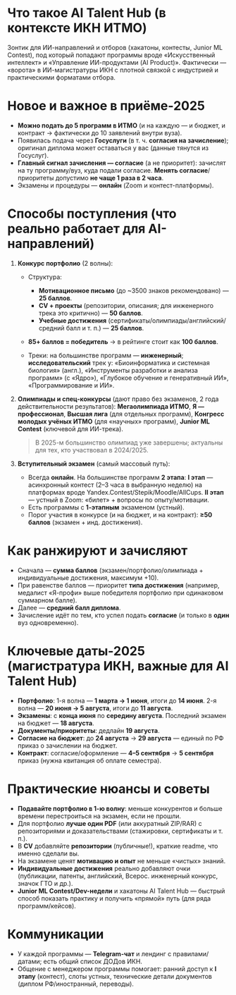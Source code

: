 # Что такое AI Talent Hub (в контексте ИКН ИТМО)

Зонтик для ИИ-направлений и отборов (хакатоны, контесты, Junior ML Contest), под который попадают программы вроде «Искусственный интеллект» и «Управление ИИ-продуктами (AI Product)». Фактически — «ворота» в ИИ-магистратуры ИКН с плотной связкой с индустрией и практическими форматами отбора.

# Новое и важное в приёме-2025

* **Можно подать до 5 программ в ИТМО** (и на каждую — и бюджет, и контракт → фактически до 10 заявлений внутри вуза).
* Появилась подача через **Госуслуги** (в т. ч. **согласия на зачисление**); оригинал диплома может оставаться у вас (данные тянутся из Госуслуг).
* **Главный сигнал зачисления — согласие** (а не приоритет): зачислят на ту программу/вуз, куда подали согласие. **Менять согласие**/приоритеты допустимо **не чаще 1 раза в 2 часа**.
* Экзамены и процедуры — **онлайн** (Zoom и контест-платформы).

# Способы поступления (что реально работает для AI-направлений)

1. **Конкурс портфолио** (2 волны):

   * Структура:

     * **Мотивационное письмо** (до \~3500 знаков рекомендовано) — **25 баллов**.
     * **CV + проекты** (репозитории, описания; для инженерного трека это критично) — **50 баллов**.
     * **Учебные достижения** (сертификаты/олимпиады/английский/средний балл и т. п.) — **25 баллов**.
   * **85+ баллов = победитель** → в рейтинге стоит как **100 баллов**.
   * Треки: на большинстве программ — **инженерный**; **исследовательский** трек у:
     «Биоинформатика и системная биология» (англ.),
     «Инструменты разработки и анализа программ» (с «Ядро»),
     «Глубокое обучение и генеративный ИИ»,
     «Программирование и ИИ».
2. **Олимпиады и спец-конкурсы** (дают право без экзаменов, 2 года действительности результатов):
   **Мегаолимпиада ИТМО**, **Я — профессионал**, **Высшая лига** (для отдельных программ), **Конгресс молодых учёных ИТМО** (для «научных» программ), **Junior ML Contest** (ключевой для ИИ-трека).

   > В 2025-м большинство олимпиад уже завершены; актуальны для тех, кто участвовал в 2024/2025.
3. **Вступительный экзамен** (самый массовый путь):

   * Всегда **онлайн**. На большинстве программ **2 этапа**:
     **I этап** — асинхронный контест (2–3 часа в выбранную неделю) на платформах вроде Yandex.Contest/Stepik/Moodle/AllCups.
     **II этап** — устный в Zoom: «билет» + вопросы по опыту/мотивации.
   * Есть программы с **1-этапным** экзаменом (устный).
   * Порог участия в конкурсе (и на бюджет, и на контракт): **≥50 баллов** (экзамен + инд. достижения).

# Как ранжируют и зачисляют

* Сначала — **сумма баллов** (экзамен/портфолио/олимпиада + индивидуальные достижения, максимум +10).
* При равенстве баллов — приоритет **типа достижения** (например, медалист «Я-профи» выше победителя портфолио при одинаковом суммарном балле).
* Далее — **средний балл диплома**.
* Зачисление идёт по тем, кто успел подать **согласие** (и только в **один** вуз одновременно).

# Ключевые даты-2025 (магистратура ИКН, важные для AI Talent Hub)

* **Портфолио**:
  1-я волна — **1 марта → 1 июня**, итоги до **14 июня**.
  2-я волна — **20 июня → 5 августа**, итоги до **11 августа**.
* **Экзамены**: с **конца июня** по **середину августа**.
  Последний экзамен на бюджет — **18 августа**.
* **Документы/приоритеты**: дедлайн **19 августа**.
* **Согласие на бюджет**: до **24 августа** → **29 августа** — единый по РФ приказ о зачислении на бюджет.
* **Контракт**: согласие/оформление — **4–5 сентября** → **5 сентября** приказ (нужна квитанция об оплате семестра).

# Практические нюансы и советы

* **Подавайте портфолио в 1-ю волну**: меньше конкурентов и больше времени перестроиться на экзамен, если не прошли.
* Для портфолио **лучше один PDF** (или аккуратный ZIP/RAR) с репозиториями и доказательствами (стажировки, сертификаты и т. п.).
* В **CV** добавляйте **репозитории** (публичные!), краткие readme, что именно сделали вы.
* На экзамене ценят **мотивацию и опыт** не меньше «чистых» знаний.
* **Индивидуальные достижения** реально добавляют очки (публикации, патенты, английский, Всерос. инженерный конкурс, значок ГТО и др.).
* **Junior ML Contest/Dev-недели** и хакатоны AI Talent Hub — быстрый способ показать практику и получить «прямой» путь (для ряда программ/кейсов).

# Коммуникации

* У каждой программы — **Telegram-чат** и лендинг с правилами/датами; есть общий список ДОДов ИКН.
* Общение с менеджером программы помогает: ранний доступ к **I этапу** (контест), слоты устных, технические детали документов (диплом РФ/иностранный, переводы).